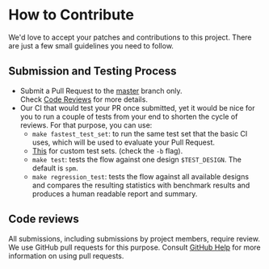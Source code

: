 # How to Contribute

We'd love to accept your patches and contributions to this project. There are
just a few small guidelines you need to follow.

## Submission and Testing Process

- Submit a Pull Request to the [master](https://github.com/efabless/openlane/tree/master) branch only. <br> Check [Code Reviews](#code_reviews) for more details.
- Our CI that would test your PR once submitted, yet it would be nice for you to run a couple of tests from your end to shorten the cycle of reviews. For that purpose, you can use:
    - `make fastest_test_set`: to run the same test set that the basic CI uses, which will be used to evaluate your Pull Request.
    - [This](./regression_results/README.md) for custom test sets. (check the `-b` flag).
    - `make test`: tests the flow against one design `$TEST_DESIGN`. The default is `spm`.
    - `make regression_test`: tests the flow against all available designs and compares the resulting statistics with benchmark results and produces a human readable report and summary. 

## Code reviews

All submissions, including submissions by project members, require review. We
use GitHub pull requests for this purpose. Consult
[GitHub Help](https://help.github.com/articles/about-pull-requests/) for more
information on using pull requests.
